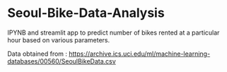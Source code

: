 # Seoul-Bike-Data-Analysis
IPYNB and streamlit app to predict number of bikes rented at a particular hour based on various parameters.

Data obtained from : https://archive.ics.uci.edu/ml/machine-learning-databases/00560/SeoulBikeData.csv
